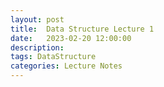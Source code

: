 ```yaml
---
layout: post
title:  Data Structure Lecture 1
date:   2023-02-20 12:00:00
description: 
tags: DataStructure 
categories: Lecture Notes
---
```

